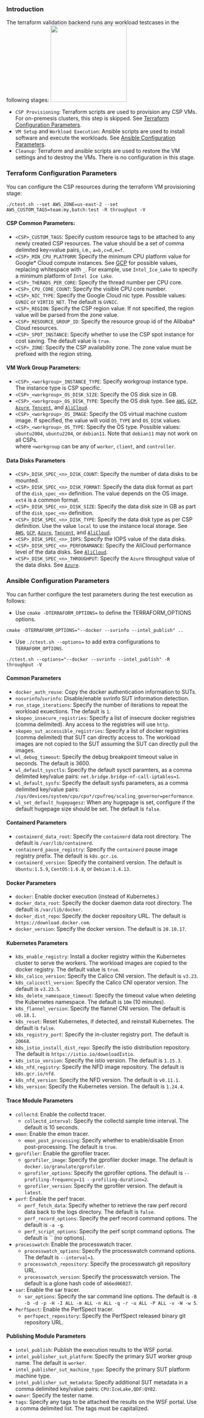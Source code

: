 ### Introduction


The terraform validation backend runs any workload testcases in the following stages:
<IMG src="image/terraform-pipeline.svg" height=200px>
- `CSP Provisioning`: Terraform scripts are used to provision any CSP VMs. For on-premesis clusters, this step is skipped. See [Terraform Configuration Parameters](#terraform-configuration-parameters).   
- `VM Setup` and `Workload Execution`: Ansible scripts are used to install software and execute the workloads. See [Ansible Configuration Parameters](#ansible-configuration-parameters).   
- `Cleanup`: Terraform and ansible scripts are used to restore the VM settings and to destroy the VMs. There is no configuration in this stage. 

### Terraform Configuration Parameters

You can configure the CSP resources during the terraform VM provisioning stage: 
  
```
./ctest.sh --set AWS_ZONE=us-east-2 --set AWS_CUSTOM_TAGS=team:my,batch:test -R throughput -V
```

#### CSP Common Parameters:
  
- `<CSP>_CUSTOM_TAGS`: Specify custom resource tags to be attached to any newly created CSP resources. The value should be a set of comma delimited key=value pairs, i.e., `a=b,c=d,e=f`.   
- `<CSP>_MIN_CPU_PLATFORM`: Specify the minimum CPU platform value for Google* Cloud compute instances. See [GCP](https://cloud.google.com/compute/docs/instances/specify-min-cpu-platform) for possible values, replacing whitespace with `_`. For example, use `Intel_Ice_Lake` to specify a minimum platform of `Intel Ice Lake`.  
- `<CSP>_THERADS_PER_CORE`: Specify the thread number per CPU core.  
- `<CSP>_CPU_CORE_COUNT`: Specify the visible CPU core number.  
- `<CSP>_NIC_TYPE`: Specify the Google Cloud nic type. Possible values: `GVNIC` or `VIRTIO_NET`. The default is `GVNIC`.  
- `<CSP>_REGION`: Specify the CSP region value. If not specified, the region value will be parsed from the zone value.  
- `<CSP>_RESOURCE_GROUP_ID`: Specify the resource group id of the Alibaba* Cloud resources.    
- `<CSP>_SPOT_INSTANCE`: Specify whether to use the CSP spot instance for cost saving. The default value is `true`. 
- `<CSP>_ZONE`: Specify the CSP availability zone. The zone value must be prefixed with the region string.  

#### VM Work Group Parameters:

- `<CSP>_<workgroup>_INSTANCE_TYPE`: Specify workgroup instance type. The instance type is CSP specific.  
- `<CSP>_<workgroup>_OS_DISK_SIZE`: Specify the OS disk size in GB. 
- `<CSP>_<workgroup>_OS_DISK_TYPE`: Specify the OS disk type. See [`AWS`](https://registry.terraform.io/providers/hashicorp/aws/latest/docs/resources/ebs_volume#type), [`GCP`](https://registry.terraform.io/providers/hashicorp/google/latest/docs/resources/compute_disk#type), [`Azure`](https://registry.terraform.io/providers/hashicorp/azurerm/latest/docs/resources/managed_disk#storage_account_type), [`Tencent`](https://registry.terraform.io/providers/tencentcloudstack/tencentcloud/latest/docs/resources/instance#data_disk_type), and [`AliCloud`](https://registry.terraform.io/providers/aliyun/alicloud/latest/docs/resources/disk#category).
- `<CSP>_<workgroup>_OS_IMAGE`: Specify the OS virtual machine custom image. If specified, the value will void `OS_TYPE` and `OS_DISK` values.   
- `<CSP>_<workgroup>_OS_TYPE`: Specify the OS type. Possible values: `ubuntu2004`, `ubuntu2204`, or `debian11`. Note that `debian11` may not work on all CSPs.   
where `<workgroup` can be any of `worker`, `client`, and `controller`.  

#### Data Disks Parameters

- `<CSP>_DISK_SPEC_<n>_DISK_COUNT`: Specify the number of data disks to be mounted.    
- `<CSP>_DISK_SPEC_<n>_DISK_FORMAT`: Specify the data disk format as part of the `disk_spec_<n>` definition. The value depends on the OS image. `ext4` is a common format.  
- `<CSP>_DISK_SPEC_<n>_DISK_SIZE`: Specify the data disk size in GB as part of the `disk_spec_<n>` definition.  
- `<CSP>_DISK_SPEC_<n>_DISK_TYPE`: Specify the data disk type as per CSP definition. Use the value `local` to use the instance local storage. See [`AWS`](https://registry.terraform.io/providers/hashicorp/aws/latest/docs/resources/ebs_volume#type), [`GCP`](https://registry.terraform.io/providers/hashicorp/google/latest/docs/resources/compute_disk#type), [`Azure`](https://registry.terraform.io/providers/hashicorp/azurerm/latest/docs/resources/managed_disk#storage_account_type), [`Tencent`](https://registry.terraform.io/providers/tencentcloudstack/tencentcloud/latest/docs/resources/instance#data_disk_type), and [`AliCloud`](https://registry.terraform.io/providers/aliyun/alicloud/latest/docs/resources/disk#category). 
- `<CSP>_DISK_SPEC_<n>_IOPS`: Specify the IOPS value of the data disks.  
- `<CSP>_DISK_SPEC_<n>_PERFORAMANCE`: Specify the AliCloud performance level of the data disks. See [`AliCloud`](https://registry.terraform.io/providers/aliyun/alicloud/latest/docs/resources/disk#performance_level).  
- `<CSP>_DISK_SPEC_<n>_THROUGHPUT`: Specify the `Azure` throughput value of the data disks. See [`Azure`](https://learn.microsoft.com/en-us/azure/virtual-machines/managed-disks-overview).       

### Ansible Configuration Parameters

You can further configure the test parameters during the test execution as follows:
- Use `cmake -DTERRAFORM_OPTIONS=` to define the TERRAFORM_OPTIONS options. 

```
cmake -DTERRAFORM_OPTIONS="--docker --svrinfo --intel_publish" ..
```
  
- Use `./ctest.sh --options=` to add extra configurations to `TERRAFORM_OPTIONS`.  

```
./ctest.sh --options="--docker --svrinfo --intel_publish" -R throughput -V
```
  
#### Common Parameters

- `docker_auth_reuse`: Copy the docker authentication information to SUTs.  
- `nosvrinfo`/`svrinfo`: Disable/enable svrinfo SUT information detection. 
- `run_stage_iterations`: Specify the number of iterations to repeat the workload exuections. The default is `1`.   
- `skopeo_insecure_registries`: Specify a list of insecure docker registries (comma delimited). Any access to the registries will use `http`.  
- `skopeo_sut_accessible_registries`: Specify a list of docker registries (comma delimited) that SUT can directly access to. The workload images are not copied to the SUT assuming the SUT can directly pull the images. 
- `wl_debug_timeout`: Specify the debug breakpoint timeout value in seconds. The default is 3600.   
- `wl_default_sysctls`: Specify the default sysctl paramters, as a comma delimited key/value pairs: `net.bridge.bridge-nf-call-iptables=1`.  
- `wl_default_sysfs`: Specify the default sysfs parameters, as a comma delimited key/value pairs: `/sys/devices/system/cpu/cpu*/cpufreq/scaling_governor=performance`. 
- `wl_set_default_hugepagesz`: When any hugepage is set, configure if the default hugepage size should be set. The default is `false`.  
#### Containerd Parameters

- `containerd_data_root`: Specify the `containerd` data root directory. The default is `/var/lib/containerd`.  
- `containerd_pause_registry`: Specify the `containerd` pause image registry prefix. The default is `k8s.gcr.io`.    
- `containerd_version`: Specify the containerd version. The default is `Ubuntu:1.5.9`, `CentOS:1.6.8`, or `Debian:1.4.13`.  

#### Docker Parameters

- `docker`: Enable docker execution (instead of Kubernetes.)  
- `docker_data_root`: Specify the docker daemon data root directory. The default is `/var/lib/docker`.  
- `docker_dist_repo`: Specify the docker repository URL. The default is `https://download.docker.com`.  
- `docker_version`: Specify the docker version. The default is `20.10.17`.  

#### Kubernetes Parameters

- `k8s_enable_registry`: Install a docker registry within the Kubernetes cluster to serve the workers. The workload images are copied to the docker registry. The default value is `true`.  
- `k8s_calico_version`: Specify the Calico CNI version. The default is `v3.23`.  
- `k8s_calicoctl_version`: Specify the Calico CNI operator version. The default is `v3.23.5`.  
- `k8s_delete_namespace_timeout`: Specify the timeout value when deleting the Kubernetes namespace. The default is `10m` (10 minutes). 
- `k8s_flannel_version`: Specify the flannel CNI version. The default is `v0.18.1`.  
- `k8s_reset`: Reset Kubernetes, if detected, and reinstall Kubernetes. The default is `false`.  
- `k8s_registry_port`: Specify the in-cluster registry port. The default is `20668`.  
- `k8s_istio_install_dist_repo`: Specify the istio distribution repository. The default is `https://istio.io/downloadIstio`.  
- `k8s_istio_version`: Specify the istio version. The default is `1.15.3`.  
- `k8s_nfd_registry`: Specify the NFD image repository. The default is `k8s.gcr.io/nfd`.  
- `k8s_nfd_version`: Specify the NFD version. The default is `v0.11.1`.  
- `k8s_version`: Specify the Kubernetes version. The default is `1.24.4`.  

#### Trace Module Parameters

- `collectd`: Enable the collectd tracer.  
  - `collectd_interval`: Specify the collectd sample time interval. The default is 10 seconds.  
- `emon`: Enable the emon tracer.  
  - `emon_post_processing`: Specify whether to enable/disable Emon post-processing. The default is `true`.  
- `gprofiler`: Enable the gprofiler tracer.  
  - `gprofiler_image`: Specify the gprofiler docker image. The default is `docker.io/granulate/gprofiler`.  
  - `gprofiler_options`: Specify the gprofiler options. The default is `--profiling-frequency=11 --profiling-duration=2`.  
  - `gprofiler_version`: Specify the gprofiler version. The default is `latest`.  
- `perf`: Enable the perf tracer.  
  - `perf_fetch_data`: Specify whether to retrieve the raw perf record data back to the logs directory. The default is `false`.  
  - `perf_record_options`: Specify the perf record command options. The default is `-a -g`.  
  - `perf_script_options`: Specify the perf script command options. The default is `` (no options).  
- `processwatch`: Enable the processwatch tracer.  
  - `processwatch_options`: Specify the processwatch command options. The default is `--interval=1`.  
  - `processwatch_repository`: Specify the processwatch git repository URL.  
  - `processwatch_version`: Specify the processwatch version. The default is a glone hash code of `466ed06027`.   
- `sar`: Enable the sar tracer.  
  - `sar_options`: Specify the sar command line options. The default is `-B -b -d -p -H -I ALL -m ALL -n ALL -q -r -u ALL -P ALL -v -W -w 5`.  
- `PerfSpect`: Enable the PerfSpect tracer.  
  - `perfspect_repository`: Specify the PerfSpect released binary git repository URL.

#### Publishing Module Parameters
  
- `intel_publish`: Publish the execution results to the WSF portal.  
- `intel_publisher_sut_platform`: Specify the primary SUT worker group name. The default is `worker`.  
- `intel_publisher_sut_machine_type`: Specify the primary SUT platform machine type.    
- `intel_publisher_sut_metadata`: Specify additional SUT metadata in a comma delimited key/value pairs: `CPU:IceLake,QDF:QY02`.  
- `owner`: Specify the tester name.  
- `tags`: Specify any tags to be attached the results on the WSF portal. Use a comma delimited list. The tags must be capitalized. 

